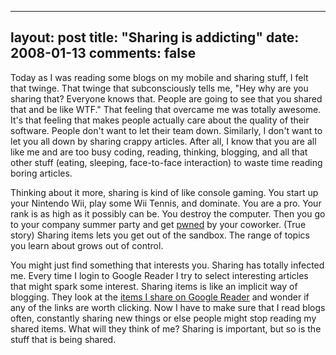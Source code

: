 
---
layout: post
title: "Sharing is addicting"
date: 2008-01-13
comments: false
---


Today as I was reading some blogs on my mobile and sharing stuff, I felt that twinge. That twinge that 
subconsciously tells me, "Hey why are you sharing that?  Everyone knows that. People are going to see 
that you shared that and be like WTF." That feeling that overcame me was totally awesome. It's that 
feeling that makes people actually care about the quality of their software. People don't want to let 
their team down. Similarly, I don't want to let you all down by sharing crappy articles. After all, I 
know that you are all like me and are too busy coding, reading, thinking, blogging, and all that other 
stuff  (eating, sleeping, face-to-face interaction) to waste time reading boring articles.

Thinking about it more, sharing is kind of like console gaming. You start up your Nintendo Wii, play some 
Wii Tennis, and dominate. You are a pro. Your rank is as high as it possibly can be. You destroy the 
computer. Then you go to your company summer party and get [pwned][1] by your coworker. (True story)
Sharing items lets you get out of the sandbox. The range of topics you learn about grows out of control. 

You might just find something that interests you. Sharing has totally infected me. Every time I login to 
Google Reader I try to select interesting articles that might spark some interest. Sharing items is like 
an implicit way of blogging. They look at the [items I share on Google Reader][2] and wonder if any of 
the links are worth clicking. Now I have to make sure that I read blogs often, constantly sharing new 
things or else people might stop reading my shared items. What will they think of me?  Sharing is 
important, but so is the stuff that is being shared.


  [1]: http://en.wikipedia.org/wiki/Pwn
  [2]: http://www.google.com/reader/shared/17269581269643503149
